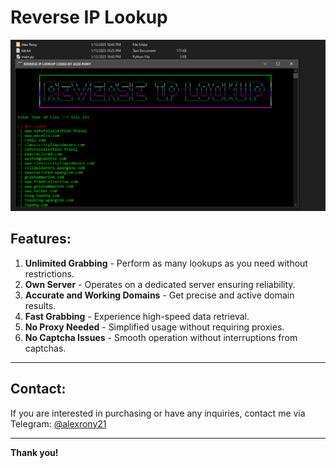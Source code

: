 # Reverse IP Lookup

![image](https://raw.githubusercontent.com/alexrony21/Reverse-IP-Lookup/refs/heads/main/Screenshot_376.png)

## Features:
1. **Unlimited Grabbing** - Perform as many lookups as you need without restrictions.
2. **Own Server** - Operates on a dedicated server ensuring reliability.
3. **Accurate and Working Domains** - Get precise and active domain results.
4. **Fast Grabbing** - Experience high-speed data retrieval.
5. **No Proxy Needed** - Simplified usage without requiring proxies.
6. **No Captcha Issues** - Smooth operation without interruptions from captchas.

---

## Contact:
If you are interested in purchasing or have any inquiries, contact me via Telegram: [@alexrony21](https://t.me/alexrony21)

---

**Thank you!**
